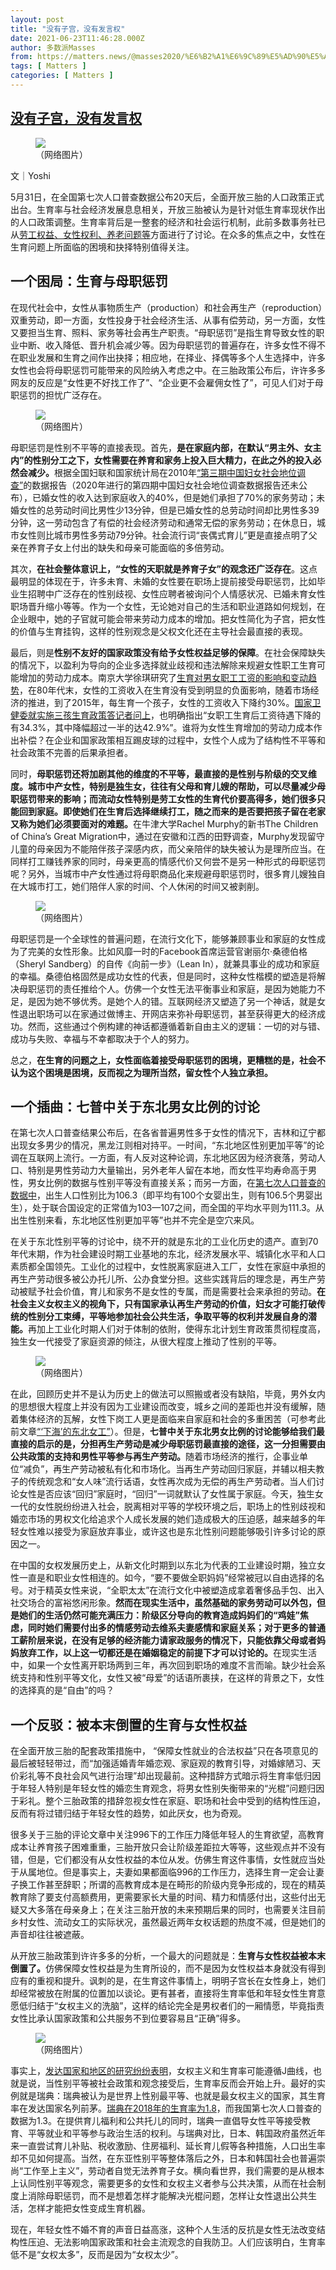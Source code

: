 ```yaml
---
layout: post
title: "没有子宫，没有发言权"
date: 2021-06-23T11:46:28.000Z
author: 多数派Masses
from: https://matters.news/@masses2020/%E6%B2%A1%E6%9C%89%E5%AD%90%E5%AE%AB-%E6%B2%A1%E6%9C%89%E5%8F%91%E8%A8%80%E6%9D%83-bafyreidw52xjrl6yqesbatkoxjyavr64bxwhvpgaregd63tstzi4ywqspy
tags: [ Matters ]
categories: [ Matters ]
---
```

<!--1624448788000-->
[没有子宫，没有发言权](https://matters.news/@masses2020/%E6%B2%A1%E6%9C%89%E5%AD%90%E5%AE%AB-%E6%B2%A1%E6%9C%89%E5%8F%91%E8%A8%80%E6%9D%83-bafyreidw52xjrl6yqesbatkoxjyavr64bxwhvpgaregd63tstzi4ywqspy)
------

<div>
<figure class="image"><img src="https://assets.matters.news/embed/05f4a89f-f012-47df-875a-92b6a07cfefc.png" data-asset-id="05f4a89f-f012-47df-875a-92b6a07cfefc" referrerpolicy="no-referrer"><figcaption><span>（网络图片）</span></figcaption></figure><p>文｜Yoshi</p><p>5月31日，在全国第七次人口普查数据公布20天后，全面开放三胎的人口政策正式出台。生育率与社会经济发展息息相关，开放三胎被认为是针对低生育率现状作出的人口政策调整。生育率背后是一整套的经济和社会运行机制，此前多数事务社已从<a href="https://mp.weixin.qq.com/s/8km1hVgEYDqOAFHzC-TvEw" target="_blank">劳工权益、女性权利、养老问题等</a>方面进行了讨论。在众多的焦点之中，女性在生育问题上所面临的困境和抉择特别值得关注。</p><h2><strong>一个困局：生育与母职惩罚</strong></h2><p>在现代社会中，女性从事物质生产（production）和社会再生产（reproduction）双重劳动，即一方面，女性投身于社会经济生活、从事有偿劳动，另一方面，女性又要担当生育、照料、家务等社会再生产职责。“母职惩罚”是指生育导致女性的职业中断、收入降低、晋升机会减少等。因为母职惩罚的普遍存在，许多女性不得不在职业发展和生育之间作出抉择；相应地，在择业、择偶等多个人生选择中，许多女性也会将母职惩罚可能带来的风险纳入考虑之中。在三胎政策公布后，许许多多网友的反应是“女性更不好找工作了”、“企业更不会雇佣女性了”，可见人们对于母职惩罚的担忧广泛存在。</p><figure class="image"><img src="https://assets.matters.news/embed/0dcff249-126a-4d54-aec4-8feeaee9437a.png" data-asset-id="0dcff249-126a-4d54-aec4-8feeaee9437a" referrerpolicy="no-referrer"><figcaption><span>（网络图片）</span></figcaption></figure><p>母职惩罚是性别不平等的直接表现。首先，<strong>是在家庭内部，在默认“男主外、女主内”的性别分工之下，女性需要在养育和家务上投入巨大精力，在此之外的投入必然会减少。</strong>根据全国妇联和国家统计局在2010年<a href="http://www.china.com.cn/zhibo/zhuanti/ch-xinwen/2011-10/21/content_23687810.htm" target="_blank">“第三期中国妇女社会地位调查”</a>的数据报告（2020年进行的第四期中国妇女社会地位调查数据报告还未公布），已婚女性的收入达到家庭收入的40%，但是她们承担了70%的家务劳动；未婚女性的总劳动时间比男性少13分钟，但是已婚女性的总劳动时间却比男性多39分钟，这一劳动包含了有偿的社会经济劳动和通常无偿的家务劳动；在休息日，城市女性则比城市男性多劳动79分钟。社会流行词“丧偶式育儿”更是直接点明了父亲在养育子女上付出的缺失和母亲可能面临的多倍劳动。</p><p>其次，<strong>在社会整体意识上，“女性的天职就是养育子女”的观念还广泛存在</strong>。这点最明显的体现在于，许多未育、未婚的女性要在职场上提前接受母职惩罚，比如毕业生招聘中广泛存在的性别歧视、女性应聘者被询问个人情感状况、已婚未育女性职场晋升缩小等等。作为一个女性，无论她对自己的生活和职业道路如何规划，在企业眼中，她的子官就可能会带来劳动力成本的增加。把女性简化为子宫，把女性的价值与生育挂钩，这样的性别观念是父权文化还在主导社会最直接的表现。</p><p>最后，则是<strong>性别不友好的国家政策没有给予女性权益足够的保障</strong>。在社会保障缺失的情况下，以盈利为导向的企业多选择就业歧视和违法解除来规避女性职工生育可能增加的劳动力成本。南京大学徐琪研究了<a href="https://www.thepaper.cn/newsDetail_forward_8455053" target="_blank">生育对男女职工工资的影响和变动趋势</a>，在80年代末，女性的工资收入在生育没有受到明显的负面影响，随着市场经济的推进，到了2015年，每生育一个孩子，女性的工资收入下降约30%。<a href="https://cn.chinadaily.com.cn/a/202106/01/WS60b577e6a3101e7ce9752a87.html" target="_blank">国家卫健委就实施三孩生育政策答记者问上</a>，也明确指出“女职工生育后工资待遇下降的有34.3%，其中降幅超过一半的达42.9%”。谁将为女性生育增加的劳动力成本作出补偿？在企业和国家政策相互踢皮球的过程中，女性个人成为了结构性不平等和社会政策不完善的后果承担者。</p><p>同时，<strong>母职惩罚还将加剧其他的维度的不平等，最直接的是性别与阶级的交叉维度。城市中产女性，特别是独生女，往往有父母和育儿嫂的帮助，可以尽量减少母职惩罚带来的影响；而流动女性特别是劳工女性的生育代价要高得多，她们很多只能回到家庭。即使她们在生育后选择继续打工，随之而来的是否要把孩子留在老家又称为她们必须要面对的难题。</strong>在牛津大学Rachel Murphy的新书The Children of China’s Great Migration中，通过在安徽和江西的田野调查，Murphy发现留守儿童的母亲因为不能陪伴孩子深感内疚，而父亲陪伴的缺失被认为是理所应当。在同样打工赚钱养家的同时，母亲更高的情感代价又何尝不是另一种形式的母职惩罚呢？另外，当城市中产女性通过将母职商品化来规避母职惩罚时，很多育儿嫂独自在大城市打工，她们陪伴人家的时间、个人休闲的时间又被剥削。</p><figure class="image"><img src="https://assets.matters.news/embed/07d18f5f-c3e3-49a2-beaa-c946732e8d8d.png" data-asset-id="07d18f5f-c3e3-49a2-beaa-c946732e8d8d" referrerpolicy="no-referrer"><figcaption><span>（网络图片）</span></figcaption></figure><p>母职惩罚是一个全球性的普遍问题，在流行文化下，能够兼顾事业和家庭的女性成为了完美的女性形象。比如风靡一时的Facebook首席运营官谢丽尔·桑德伯格（Sheryl Sandberg）的自传《向前一步》（Lean In），就兼具事业的成功和家庭的幸福。桑德伯格固然是成功女性的代表，但是同时，这种女性楷模的塑造是将解决母职惩罚的责任推给个人。仿佛一个女性无法平衡事业和家庭，是因为她能力不足，是因为她不够优秀。是她个人的错。互联网经济又塑造了另一个神话，就是女性退出职场可以在家通过做博主、开网店来弥补母职惩罚，甚至获得更大的经济成功。然而，这些通过个例构建的神话都遵循着新自由主义的逻辑：一切的对与错、成功与失败、幸福与不幸都取决于个人的努力。</p><p>总之，<strong>在生育的问题之上，女性面临着接受母职惩罚的困境，更糟糕的是，社会不认为这个困境是困境，反而视之为理所当然，留女性个人独立承担。</strong></p><h2><strong>一个插曲：七普中关于东北男女比例的讨论</strong></h2><p>在第七次人口普查结果公布后，在各省普遍男性多于女性的情况下，吉林和辽宁都出现女多男少的情况，黑龙江则相对持平。一时间，“东北地区性别更加平等”的论调在互联网上流行。一方面，有人反对这种论调，东北地区因为经济衰落，劳动人口、特别是男性劳动力大量输出，另外老年人留在本地，而女性平均寿命高于男性，男女比例的数据与性别平等没有直接关系；而另一方面，在<a href="https://finance.sina.com.cn/tech/2021-05-11/doc-ikmxzfmm1767882.shtml" target="_blank">第七次人口普查的数据中</a>，出生人口性别比为106.3（即平均有100个女婴出生，则有106.5个男婴出生），处于联合国设定的正常值为103—107之间，而全国的平均水平则为111.3。从出生性别来看，东北地区性别更加平等”也并不完全是空穴来风。</p><p>在关于东北性别平等的讨论中，绕不开的就是东北的工业化历史的遗产。直到70年代末期，作为社会建设时期工业基地的东北，经济发展水平、城镇化水平和人口素质都全国领先。工业化的过程中，女性脱离家庭进入工厂，女性在家庭中承担的再生产劳动很多被公办托儿所、公办食堂分担。这些实践背后的理念是，再生产劳动被赋予社会价值，育儿和家务不是女性的专属，而是需要社会来承担的劳动。<strong>在社会主义女权主义的视角下，只有国家承认再生产劳动的价值，妇女才可能打破传统的性别分工束缚，平等地参加社会公共生活，争取平等的权利并发展自身的潜能。</strong>再加上工业化时期人们对于体制的依附，使得东北计划生育政策贯彻程度高，独生女一代接受了家庭资源的倾注，从很大程度上推动了性别的平等。</p><figure class="image"><img src="https://assets.matters.news/embed/8af7ded3-c098-4b61-bc4a-fd884712cea9.jpeg" data-asset-id="8af7ded3-c098-4b61-bc4a-fd884712cea9" referrerpolicy="no-referrer"><figcaption><span>（网络图片）</span></figcaption></figure><p>在此，回顾历史并不是认为历史上的做法可以照搬或者没有缺陷，毕竟，男外女内的思想很大程度上并没有因为工业建设而改变，城乡之间的差距也并没有缓解，随着集体经济的瓦解，女性下岗工人更是面临来自家庭和社会的多重困苦（可参考此前文章<a href="https://mp.weixin.qq.com/s/imTgrrnAoPe5hOr6rUnMsw" target="_blank">“‘下海’的东北女工”</a>）。但是，<strong>七普中关于东北男女比例的讨论能够给我们最直接的启示的是，分担再生产劳动是减少母职惩罚最直接的途径，这一分担需要由公共政策的支持和男性平等参与再生产劳动。</strong>随着市场经济的推行，企事业单位“减负”，再生产劳动被私有化和市场化。当再生产劳动回归家庭，并辅以相夫教子的传统观念和“女人味”流行话语，女性再次成为无偿的再生产劳动者。当人们讨论女性是否应该“回归”家庭时，“回归”一词就默认了女性属于家庭。今天，独生女一代的女性脱纷纷进入社会，脱离相对平等的学校环境之后，职场上的性别歧视和婚恋市场的男权文化给追求个人成长发展的她们造成极大的压迫感，越来越多的年轻女性难以接受为家庭放弃事业，或许这也是东北性别问题能够吸引许多讨论的原因之一。</p><p>在中国的女权发展历史上，从新文化时期到以东北为代表的工业建设时期，独立女性一直是和职业女性相连的。如今，“要不要做全职妈妈”经常被冠以自由选择的名号。对于精英女性来说，“全职太太”在流行文化中被塑造成拿着奢侈品手包、出入社交场合的富裕悠闲形象。<strong>然而在现实生活中，虽然基础的家务劳动可以外包，但是她们的生活仍然可能充满压力：阶级区分导向的教育造成妈妈们的“鸡娃”焦虑，同时她们需要付出多的情感劳动去维系夫妻感情和家庭关系；对于更多的普通工薪阶层来说，在没有足够的经济能力请家政服务的情况下，只能依靠父母或者妈妈放弃工作，以上这一切都还是在婚姻稳定的前提下才可以讨论的。</strong>在现实生活中，如果一个女性离开职场两到三年，再次回到职场的难度不言而喻。缺少社会系统支持和性别平等文化，女性又被“母爱”的话语所裹挟，在这样的背景之下，女性的选择真的是“自由”的吗？</p><h2><strong>一个反驳：被本末倒置的生育与女性权益</strong></h2><p>在全面开放三胎的配套政策措施中， “保障女性就业的合法权益”只在各项意见的最后被轻轻带过，而“加强适婚青年婚恋观、家庭观的教育引导，对婚嫁陋习、天价彩礼等不良社会风气进行治理”却出现最前。这种措辞方式暗示将生育率低归因于年轻人特别是年轻女性的婚恋生育观念，将男女性别失衡带来的“光棍”问题归因于彩礼。整个三胎政策的措辞忽视女性在家庭、职场和社会中受到的结构性压迫，反而有将过错归结于年轻女性的趋势，如此厌女，也为奇观。</p><p>很多关于三胎的评论文章中关注996下的工作压力降低年轻人的生育欲望，高教育成本让养育孩子困难重重，三胎开放只会让阶级差距拉大等等，这些观点并不没有错，但是，它们都没有从女性权益的本位从发。仿佛生育这件事情，女性就应当处于从属地位。但是事实上，夫妻如果都面临996的工作压力，选择生育一定会让妻子换工作甚至辞职；所谓的高教育成本是在畸形的阶级内竞争形成的，现在的精英教育除了要支付高额费用，更需要家长大量的时间、精力和情感付出，这些付出无疑又大多落在母亲身上；在关注三胎开放的未来预期后果的同时，也需要关注目前乡村女性、流动女工的实际状况，虽然最近两年女权话题的热度不减，但是她们的声音却往往被遮蔽。</p><p>从开放三胎政策到许许多多的分析，一个最大的问题就是：<strong>生育与女性权益被本末倒置了。</strong>仿佛保障女性权益是为生育所设的，而不是因为女性权益本身就没有得到应有的重视和提升。讽刺的是，在生育这件事情上，明明子宫长在女性身上，她们却经常被放在附属的位置加以谈论。更有甚者，直接将生育率低和年轻女性生育意愿低归结于“女权主义的洗脑”，这样的结论完全是男权者们的一厢情愿，毕竟指责女性比承认国家政策和公共服务不到位要容易且“正确”得多。</p><figure class="image"><img src="https://assets.matters.news/embed/dfc8dcd4-9c10-41b7-88f5-7615f9aeab93.jpeg" data-asset-id="dfc8dcd4-9c10-41b7-88f5-7615f9aeab93" referrerpolicy="no-referrer"><figcaption><span>（网络图片）</span></figcaption></figure><p>事实上，<a href="https://wisburg.com/articles/234021" target="_blank">发达国家和地区的研究纷纷表明</a>，女权主义和生育率可能遵循J曲线，也就是说，当性别平等被社会政策和观念接受后，生育率反而会开始上升。最好的实例就是瑞典：瑞典被认为是世界上性别最平等、也就是最女权主义的国家，其生育率在发达国家名列前茅。<a href="https://datacommons.org/tools/timeline#&place=country/SWE&statsVar=FertilityRate_Person_Female" target="_blank">瑞典在2018年的生育率为1.8</a>，而我国第七次人口普查的数据为1.3。在提供育儿福利和公共托儿的同时，瑞典一直倡导女性平等接受教育、平等就业和平等参与政治生活的权利。与瑞典对比，日本、韩国政府虽然近年来一直尝试育儿补贴、税收激励、住房福利、延长育儿假等各种措施，人口出生率却不见如何提高。当然，在东亚性别平等整体落后之外，日本和韩国社会也普遍崇尚“工作至上主义”，劳动者自觉无法养育子女。横向看世界，我们需要的是从根本上认同性别平等观念，需要更多的女性和女权主义者参与公共决策，从而在社会制度上消除母职惩罚，而不是想着怎样才能解决光棍问题，怎样让女性退出公共生活，怎样才能把女性变成生育机器。</p><p>现在，年轻女性不婚不育的声音日益高涨，这种个人生活的反抗是女性无法改变结构性压迫、无法影响国家政策和社会主流观念的自我防卫。人们应该明白，生育率低不是“女权太多”，反而是因为“女权太少”。</p>
</div>

